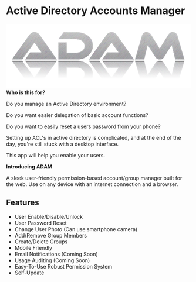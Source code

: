 # Active Directory Accounts Manager
![alt text](images/adam.png)
**Who is this for?**

Do you manage an Active Directory environment?

Do you want easier delegation of basic account functions?

Do you want to easily reset a users password from your phone?

Setting up ACL's in active directory is
complicated, and at the end of the day, you're still stuck with a desktop interface.

This app will help you enable your users.

**Introducing ADAM**

A sleek user-friendly permission-based account/group manager built for the web. Use on any device
with an internet connection and a browser.


## Features

* User Enable/Disable/Unlock
* User Password Reset
* Change User Photo (Can use smartphone camera)
* Add/Remove Group Members
* Create/Delete Groups
* Mobile Friendly
* Email Notifications (Coming Soon)
* Usage Auditing (Coming Soon)
* Easy-To-Use Robust Permission System
* Self-Update


